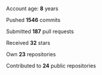 Account age: **8** years

Pushed **1546** commits

Submitted **187** pull requests

Received **32** stars

Own **23** repositories

Contributed to **24** public repositories
